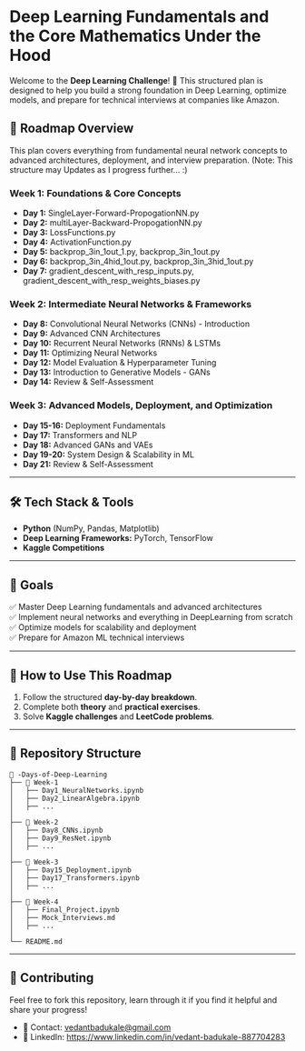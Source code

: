 # Deep Learning Fundamentals and the Core Mathematics Under the Hood 

Welcome to the **Deep Learning Challenge**! 🚀 This structured plan is designed to help you build a strong foundation in Deep Learning, optimize models, and prepare for technical interviews at companies like Amazon.

## 📅 Roadmap Overview
This plan covers everything from fundamental neural network concepts to advanced architectures, deployment, and interview preparation.
(Note: This structure may Updates as I progress further...  :)

### **Week 1: Foundations & Core Concepts**
- **Day 1:** SingleLayer-Forward-PropogationNN.py
- **Day 2:** multiLayer-Backward-PropogationNN.py
- **Day 3:** LossFunctions.py
- **Day 4:** ActivationFunction.py
- **Day 5:** backprop_3in_1out_1.py, backprop_3in_1out.py
- **Day 6:** backprop_3in_4hid_1out.py, backprop_3in_3hid_1out.py
- **Day 7:** gradient_descent_with_resp_inputs.py, gradient_descent_with_resp_weights_biases.py

### **Week 2: Intermediate Neural Networks & Frameworks**
- **Day 8:** Convolutional Neural Networks (CNNs) - Introduction
- **Day 9:** Advanced CNN Architectures
- **Day 10:** Recurrent Neural Networks (RNNs) & LSTMs
- **Day 11:** Optimizing Neural Networks
- **Day 12:** Model Evaluation & Hyperparameter Tuning
- **Day 13:** Introduction to Generative Models - GANs
- **Day 14:** Review & Self-Assessment

### **Week 3: Advanced Models, Deployment, and Optimization**
- **Day 15-16:** Deployment Fundamentals
- **Day 17:** Transformers and NLP
- **Day 18:** Advanced GANs and VAEs
- **Day 19-20:** System Design & Scalability in ML
- **Day 21:** Review & Self-Assessment


---
## 🛠 Tech Stack & Tools
- **Python** (NumPy, Pandas, Matplotlib)
- **Deep Learning Frameworks:** PyTorch, TensorFlow
- **Kaggle Competitions**


---
## 📌 Goals
✅ Master Deep Learning fundamentals and advanced architectures  
✅ Implement neural networks and everything in DeepLearning from scratch  
✅ Optimize models for scalability and deployment  
✅ Prepare for Amazon ML technical interviews  

---
## 🚀 How to Use This Roadmap
1. Follow the structured **day-by-day breakdown**.
2. Complete both **theory** and **practical exercises**.
3. Solve **Kaggle challenges** and **LeetCode problems**.

---
## 📂 Repository Structure
```
📂 -Days-of-Deep-Learning
├── 📁 Week-1
│   ├── Day1_NeuralNetworks.ipynb
│   ├── Day2_LinearAlgebra.ipynb
│   ├── ...
│
├── 📁 Week-2
│   ├── Day8_CNNs.ipynb
│   ├── Day9_ResNet.ipynb
│   ├── ...
│
├── 📁 Week-3
│   ├── Day15_Deployment.ipynb
│   ├── Day17_Transformers.ipynb
│   ├── ...
│
├── 📁 Week-4
│   ├── Final_Project.ipynb
│   ├── Mock_Interviews.md
│   ├── ...
│
└── README.md
```

---
## 📢 Contributing
Feel free to fork this repository, learn through it if you find it helpful and share your progress! 

- 📧 Contact: vedantbadukale@gmail.com
- 🔗 LinkedIn: https://www.linkedin.com/in/vedant-badukale-887704283
